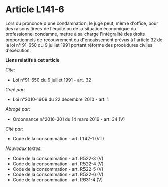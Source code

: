 # Article L141-6

Lors du prononcé d'une condamnation, le juge peut, même d'office, pour des raisons tirées de l'équité ou de la situation
économique du professionnel condamné, mettre à sa charge l'intégralité des droits proportionnels de recouvrement ou
d'encaissement prévus à l'article 32 de la loi n° 91-650 du 9 juillet 1991 portant réforme des procédures civiles
d'exécution.

**Liens relatifs à cet article**

_Cite_:

  - Loi n°91-650 du 9 juillet 1991 - art. 32

_Créé par_:

  - Loi n°2010-1609 du 22 décembre 2010 - art. 1

_Abrogé par_:

  - Ordonnance n°2016-301 du 14 mars 2016 - art. 34 (V)

_Cité par_:

  - Code de la consommation - art. L142-1 (VT)

_Nouveaux textes_:

  - Code de la consommation - art. R522-3 (V)
  - Code de la consommation - art. R522-4 (V)
  - Code de la consommation - art. R522-5 (V)
  - Code de la consommation - art. R522-6 (V)
  - Code de la consommation - art. R631-4 (V)
